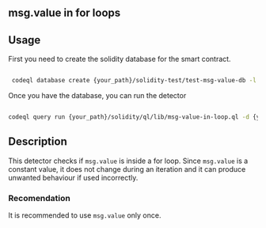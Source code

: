 ## msg.value in for loops

## Usage

First you need to create the solidity database for the smart contract.

```bash

 codeql database create {your_path}/solidity-test/test-msg-value-db -l solidity -s {your_path}/solidity-test/solidity-msg-value --search-path {your_path}/solidity/extractor-pack

```

Once you have the database, you can run the detector 

``` bash

codeql query run {your_path}/solidity/ql/lib/msg-value-in-loop.ql -d {your_path}/solidity-test/test-msg-value-db

```

## Description

This detector checks if `msg.value` is inside a for loop. Since `msg.value` is a constant value, it does not change during an iteration and it can produce unwanted behaviour if used incorrectly.


### Recomendation

It is recommended to use `msg.value` only once.


